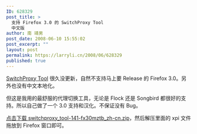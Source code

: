 ```yaml
---
ID: 628329
post_title: >
  支持 Firefox 3.0 的 SwitchProxy Tool
  中文版
author: 南 靖男
post_date: 2008-06-10 15:55:02
post_excerpt: ""
layout: post
permalink: https://larryli.cn/2008/06/628329
published: true
---
```

<a href="https://addons.mozilla.org/zh-CN/firefox/addon/125" title="SwitchProxy Tool 1.4.1">SwitchProxy Tool</a> 很久没更新，自然不支持马上要 Release 的 Firefox 3.0。另外也没有中文本地化。

但这是我用的最舒服的代理切换工具，无论是 Flock 还是 Songbird 都很好的支持。所以自己做了一个 3.0 支持和汉化。不保证没有 Bug。

<a href="https://larryli.cn/wp-content/uploads/50/5051/2008/06/switchproxy_tool-141-fx30mztb_zh-cn.zip" title="支持 Firefox 3.0 的 SwitchProxy Tool 中文版">点击下载 switchproxy_tool-141-fx30mztb_zh-cn.zip</a>，然后解压里面的 xpi 文件拖放到 Firefox 窗口即可。